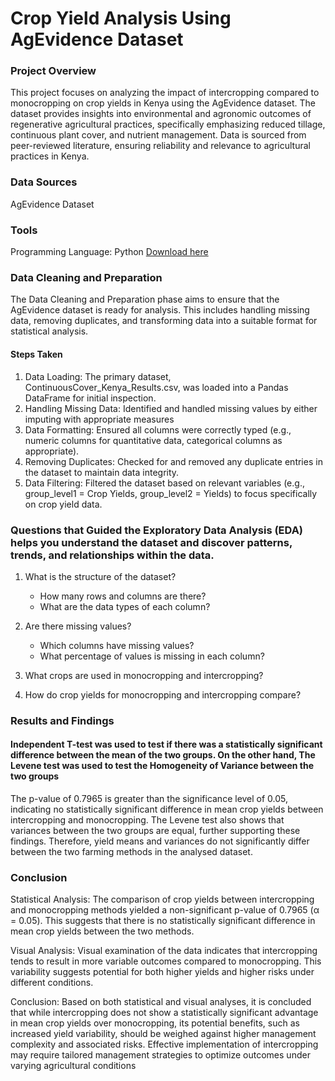 # Crop Yield Analysis Using AgEvidence Dataset
### Project Overview
This project focuses on analyzing the impact of intercropping compared to monocropping on crop yields in Kenya using the AgEvidence dataset. The dataset provides insights into environmental and agronomic outcomes of regenerative agricultural practices, specifically emphasizing reduced tillage, continuous plant cover, and nutrient management. Data is sourced from peer-reviewed literature, ensuring reliability and relevance to agricultural practices in Kenya.

### Data Sources
AgEvidence Dataset

### Tools
Programming Language: Python
[Download here]()

### Data Cleaning and Preparation
The Data Cleaning and Preparation phase aims to ensure that the AgEvidence dataset is ready for analysis. This includes handling missing data, removing duplicates, and transforming data into a suitable format for statistical analysis.

#### Steps Taken
1. Data Loading: The primary dataset, ContinuousCover_Kenya_Results.csv, was loaded into a Pandas DataFrame for initial inspection.
2. Handling Missing Data: Identified and handled missing values by either imputing with appropriate measures
3. Data Formatting: Ensured all columns were correctly typed (e.g., numeric columns for quantitative data, categorical columns as appropriate).
4. Removing Duplicates: Checked for and removed any duplicate entries in the dataset to maintain data integrity.
5. Data Filtering: Filtered the dataset based on relevant variables (e.g., group_level1 = Crop Yields, group_level2 = Yields) to focus specifically on crop yield data.

 ### Questions that Guided the Exploratory Data Analysis (EDA) helps you understand the dataset and discover patterns, trends, and relationships within the data.
 1.  What is the structure of the dataset?
     - How many rows and columns are there?
     - What are the data types of each column?
  
2. Are there missing values?
      - Which columns have missing values?
      - What percentage of values is missing in each column?
     
3. What crops are used in monocropping and intercropping?
4. How do crop yields for monocropping and intercropping compare?

### Results and Findings

#### Independent T-test was used to test if there was a statistically significant difference between the mean of the two groups. On the other hand, The Levene test was used to test the Homogeneity of Variance between the two groups
The p-value of 0.7965 is greater than the significance level of 0.05, indicating no statistically significant difference in mean crop yields between intercropping and monocropping. The Levene test also shows that variances between the two groups are equal, further supporting these findings. Therefore, yield means and variances do not significantly differ between the two farming methods in the analysed dataset.

### Conclusion

Statistical Analysis: The comparison of crop yields between intercropping and monocropping methods yielded a non-significant p-value of 0.7965 (α = 0.05). This suggests that there is no statistically significant difference in mean crop yields between the two methods.

Visual Analysis: Visual examination of the data indicates that intercropping tends to result in more variable outcomes compared to monocropping. This variability suggests potential for both higher yields and higher risks under different conditions.

Conclusion: Based on both statistical and visual analyses, it is concluded that while intercropping does not show a statistically significant advantage in mean crop yields over monocropping, its potential benefits, such as increased yield variability, should be weighed against higher management complexity and associated risks. Effective implementation of intercropping may require tailored management strategies to optimize outcomes under varying agricultural conditions



  

  

